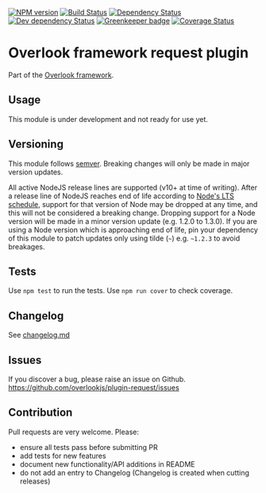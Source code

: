 [![NPM version](https://img.shields.io/npm/v/@overlook/plugin-request.svg)](https://www.npmjs.com/package/@overlook/plugin-request)
[![Build Status](https://img.shields.io/travis/overlookjs/plugin-request/master.svg)](http://travis-ci.org/overlookjs/plugin-request)
[![Dependency Status](https://img.shields.io/david/overlookjs/plugin-request.svg)](https://david-dm.org/overlookjs/plugin-request)
[![Dev dependency Status](https://img.shields.io/david/dev/overlookjs/plugin-request.svg)](https://david-dm.org/overlookjs/plugin-request)
[![Greenkeeper badge](https://badges.greenkeeper.io/overlookjs/plugin-request.svg)](https://greenkeeper.io/)
[![Coverage Status](https://img.shields.io/coveralls/overlookjs/plugin-request/master.svg)](https://coveralls.io/r/overlookjs/plugin-request)

# Overlook framework request plugin

Part of the [Overlook framework](https://overlookjs.github.io/).

## Usage

This module is under development and not ready for use yet.

## Versioning

This module follows [semver](https://semver.org/). Breaking changes will only be made in major version updates.

All active NodeJS release lines are supported (v10+ at time of writing). After a release line of NodeJS reaches end of life according to [Node's LTS schedule](https://nodejs.org/en/about/releases/), support for that version of Node may be dropped at any time, and this will not be considered a breaking change. Dropping support for a Node version will be made in a minor version update (e.g. 1.2.0 to 1.3.0). If you are using a Node version which is approaching end of life, pin your dependency of this module to patch updates only using tilde (`~`) e.g. `~1.2.3` to avoid breakages.

## Tests

Use `npm test` to run the tests. Use `npm run cover` to check coverage.

## Changelog

See [changelog.md](https://github.com/overlookjs/plugin-request/blob/master/changelog.md)

## Issues

If you discover a bug, please raise an issue on Github. https://github.com/overlookjs/plugin-request/issues

## Contribution

Pull requests are very welcome. Please:

* ensure all tests pass before submitting PR
* add tests for new features
* document new functionality/API additions in README
* do not add an entry to Changelog (Changelog is created when cutting releases)
